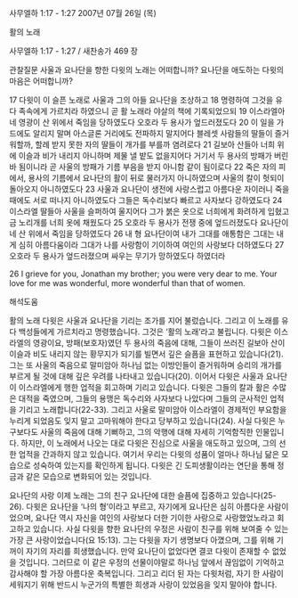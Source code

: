 사무엘하 1:17 - 1:27 
2007년 07월 26일 (목)

활의 노래



사무엘하 1:17 - 1:27 / 새찬송가 469 장


관찰질문 
사울과 요나단을 향한 다윗의 노래는 어떠합니까?
요나단을 애도하는 다윗의 마음은 어떠합니까?

17 다윗이 이 슬픈 노래로 사울과 그의 아들 요나단을 조상하고 18 명령하여 그것을 유다 족속에게 가르치라 하였으니 곧 활 노래라 야살의 책에 기록되었으되 19 이스라엘아 네 영광이 산 위에서 죽임을 당하였도다 오호라 두 용사가 엎드러졌도다 20 이 일을 가드에도 알리지 말며 아스글론 거리에도 전파하지 말지어다 블레셋 사람들의 딸들이 즐거워할까, 할례 받지 못한 자의 딸들이 개가를 부를까 염려로다 21 길보아 산들아 너희 위에 이슬과 비가 내리지 아니하며 제물 낼 밭도 없을지어다 거기서 두 용사의 방패가 버린 바 됨이니라 곧 사울의 방패가 기름 부음을 받지 아니함 같이 됨이로다 22 죽은 자의 피에서, 용사의 기름에서 요나단의 활이 뒤로 물러가지 아니하였으며 사울의 칼이 헛되이 돌아오지 아니하였도다 23 사울과 요나단이 생전에 사랑스럽고 아름다운 자이러니 죽을 때에도 서로 떠나지 아니하였도다 그들은 독수리보다 빠르고 사자보다 강하였도다 24 이스라엘 딸들아 사울을 슬퍼하여 울지어다 그가 붉은 옷으로 너희에게 화려하게 입혔고 금 노리개를 너희 옷에 채웠도다 25 오호라 두 용사가 전쟁 중에 엎드러졌도다 요나단이 네 산 위에서 죽임을 당하였도다 26 내 형 요나단이여 내가 그대를 애통함은 그대는 내게 심히 아름다움이라 그대가 나를 사랑함이 기이하여 여인의 사랑보다 더하였도다 27 오호라 두 용사가 엎드러졌으며 싸우는 무기가 망하였도다 하였더라 

26 I grieve for you, Jonathan my brother; you were very dear to me. Your love for me was wonderful, more wonderful than that of women.

해석도움





활의 노래 
다윗은 사울과 요나단을 기리는 조가를 지어 불렀습니다. 그리고 이 노래를 유다 백성들에게 가르치라고 명령했습니다. 그것은 ‘활의 노래’라고 불립니다. 다윗은 이스라엘의 영광이요, 방패(보호자)였던 두 용사의 죽음에 대해, 그들이 쓰러진 길보아 산이 이슬과 비도 내리지 않는 황무지가 되기를 빌면서 깊은 슬픔을 표현하고 있습니다(21). 그는 또 사울의 죽음으로 말미암아 하나님 없는 이방인들이 즐거워하며 승리의 개가를 부르게 될 것에 대해 깊은 우려를 나타내고 있습니다(20). 이어서 다윗은 사울과 요나단이 이스라엘에게 행한 업적을 회고하며 기리고 있습니다. 다윗은 그들의 칼과 활은 수많은 대적을 죽였으며, 그들의 용맹은 독수리와 사자보다 나았다며 그들의 군사적인 업적을 기리고 노래합니다(22-33). 그리고 사울로 말미암아 이스라엘이 경제적인 부요함을 누리게 되었음도 잊지 말고 고마워해야 한다고 당부하고 있습니다(24). 사실 다윗은 누구보다도 사울의 죽음에 대해 기뻐하고, 그의 악행에 대해 자세히 기억함직한 인물입니다. 하지만, 이 노래에서 나오는 대로 다윗은 진심으로 사울을 애도하고 있으며, 그의 선한 업적을 간과하지 않고 있습니다. 여기서 우리는 다윗의 성품이 얼마나 하나님 닮은 모습으로 성숙하여 있는지를 확인하게 됩니다. 다윗은 긴 도피생활이라는 연단을 통해 정금과 같은 모습으로 변화되어 있는 것입니다.  

요나단의 사랑 
이제 노래는 그의 친구 요나단에 대한 슬픔에 집중하고 있습니다(25-26). 다윗은 요나단을 ‘나의 형’이라고 부르고, 자기에게 요나단은 심히 아름다운 사람이었으며, 요나단 역시 자신을 여인의 사랑보다 더한 기이한 사랑으로 사랑했었노라고 회고하고 있습니다. 사실 다윗을 향한 요나단의 우정은 사람이 친구를 위해 보여줄 수 있는 가장 큰 사랑이었습니다(요 15:13). 그는 다윗을 자기 생명보다 아꼈으며, 그를 위해 기꺼이 자기의 자리를 희생했습니다. 만약 요나단이 없었다면 결코 다윗이 존재할 수 없었을 것입니다. 그러므로 이 같은 우정의 선물이야말로 하나님 앞에서 끊임없이 기억하고 감사해야 할 가장 아름다운 축복입니다. 그리고 리더 된 자는 다윗처럼, 자기 한 사람이 세워지기 위해 반드시 누군가의 특별한 희생과 사랑이 있었음을 잊지 말아야 합니다.